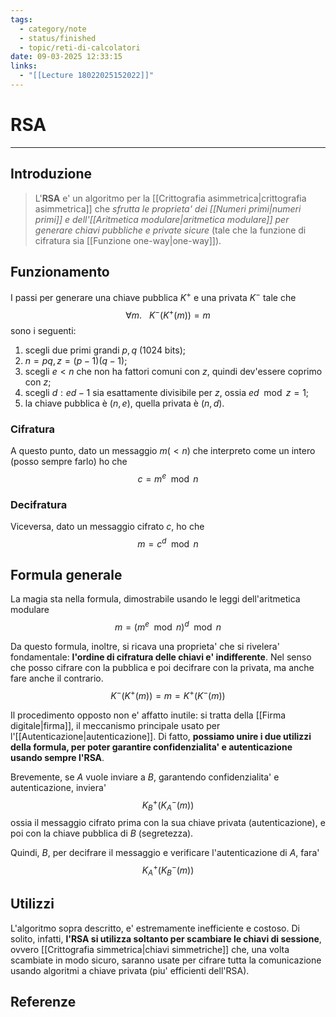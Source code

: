 ```yaml
---
tags:
  - category/note
  - status/finished
  - topic/reti-di-calcolatori
date: 09-03-2025 12:33:15
links:
  - "[[Lecture 18022025152022]]"
---
```

# RSA
---
## Introduzione
> L'**RSA** e' un algoritmo per la [[Crittografia asimmetrica|crittografia asimmetrica]] che _sfrutta le proprieta' dei [[Numeri primi|numeri primi]] e dell'[[Aritmetica modulare|aritmetica modulare]] per generare chiavi pubbliche e private sicure_ (tale che la funzione di cifratura sia [[Funzione one-way|one-way]]).

## Funzionamento
I passi per generare una chiave pubblica $K^{+}$ e una privata $K^{-}$ tale che
$$\forall m. \ \ \ K^{-}(K^{+}(m)) = m$$
sono i seguenti:
1. scegli due primi grandi $p, q$ (1024 bits);
2. $n = pq, z = (p-1)(q-1)$;
3. scegli $e < n$ che non ha fattori comuni con $z$, quindi dev'essere coprimo con $z$;
4. scegli $d : ed - 1$ sia esattamente divisibile per $z$, ossia $ed \mod z = 1$;
5. la chiave pubblica è $(n, e)$, quella privata è $(n, d)$.

### Cifratura
A questo punto, dato un messaggio $m (< n)$ che interpreto come un intero (posso sempre farlo) ho che
$$c = m^{e} \mod n$$

### Decifratura
Viceversa, dato un messaggio cifrato $c$, ho che
$$m = c^{d} \mod n$$

## Formula generale
La magia sta nella formula, dimostrabile usando le leggi dell'aritmetica modulare
$$m = (m^{e} \mod n)^{d} \mod n$$

Da questo formula, inoltre, si ricava una proprieta' che si rivelera' fondamentale: **l'ordine di cifratura delle chiavi e' indifferente**. Nel senso che posso cifrare con la pubblica e poi decifrare con la privata, ma anche fare anche il contrario.
$$K^{-}(K^{+}(m)) = m = K^{+}(K^{-}(m))$$

Il procedimento opposto non e' affatto inutile: si tratta della [[Firma digitale|firma]], il meccanismo principale usato per l'[[Autenticazione|autenticazione]]. Di fatto, **possiamo unire i due utilizzi della formula, per poter garantire confidenzialita' e autenticazione usando sempre l'RSA**.

Brevemente, se $A$ vuole inviare a $B$, garantendo confidenzialita' e autenticazione, inviera'
$$K_{B}^{+}(K_{A}^{-}(m))$$
ossia il messaggio cifrato prima con la sua chiave privata (autenticazione), e poi con la chiave pubblica di $B$ (segretezza).

Quindi, $B$, per decifrare il messaggio e verificare l'autenticazione di $A$, fara'
$$K_{A}^{+}(K_{B}^{-}(m))$$

## Utilizzi
L'algoritmo sopra descritto, e' estremamente inefficiente e costoso. Di solito, infatti, **l'RSA si utilizza soltanto per scambiare le chiavi di sessione**, ovvero [[Crittografia simmetrica|chiavi simmetriche]] che, una volta scambiate in modo sicuro, saranno usate per cifrare tutta la comunicazione usando algoritmi a chiave privata (piu' efficienti dell'RSA).

## Referenze